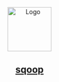 <p align="center">
  <a href="https://github.com/sqooop/sqoop-client">
    <img src="https://img1.daumcdn.net/thumb/R1280x0/?scode=mtistory2&fname=https%3A%2F%2Fblog.kakaocdn.net%2Fdn%2Fb1qVso%2FbtqRCVuaWOU%2FRUHXk8RaxsAwFaiKk2Dsb1%2Fimg.png" alt="Logo" width="100" height="100">
  </a>

  <h2 align="center"><a href="https://github.com/sqooop/sqoop-client">sqoop</a>
</h2>
</p>
